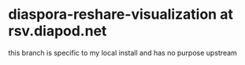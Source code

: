 diaspora-reshare-visualization at rsv.diapod.net 
==============================

this branch is specific to my local install and has no purpose upstream     
   
